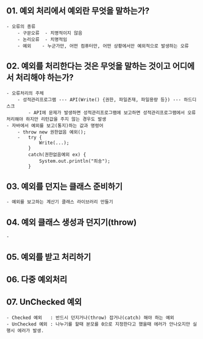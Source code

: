 ## 01. 예외 처리에서 예외란 무엇을 말하는가?
	- 오류의 종류
		- 구문오류	- 치명적이지 않음
		- 논리오류	- 치명적임
		- 예외	- 누군가만, 어떤 컴퓨터만, 어떤 상황에서만 예외적으로 발생하는 오류

## 02. 예외를 처리한다는 것은 무엇을 말하는 것이고 어디에서 처리해야 하는가? 		
	- 오류처리의 주체
		- 성적관리프로그램 --- API(Write() {권한, 파일존재, 파일용량 등}) --- 하드디스크
			- API에 문제가 발생하면 성적관리프로그램에 보고하면 성적관리프로그램에서 오류처리해야 하지만 리턴값을 주지 않는 경우도 발생
	- 자바에서 예외를 보고(통지)하는 값과 명령어 
		- throw new 권한없음 예외();
		- 	try {
				Write(...);
			}
			catch(권한없음예외 ex) {
				System.out.println("죄송");
			}

## 03. 예외를 던지는 클래스 준비하기
	- 예외를 보고하는 계산기 클래스 라이브러리 만들기 
	
## 04. 예외 클래스 생성과 던지기(throw) 
	- 

## 05. 예외를 받고 처리하기

## 06. 다중 예외처리	

## 07. UnChecked 예외
	- Checked 예외   : 반드시 던지거나(throw) 잡거나(catch) 해야 하는 예외
	- UnChecked 예외 : 나누기를 할때 분모를 0으로 지정한다고 했을때 에러가 안나오지만 실행시 에러가 발생. 
 


  		